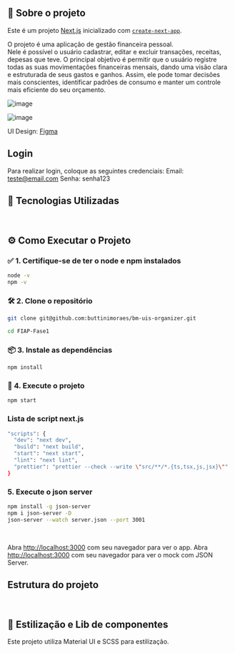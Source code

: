 ## 📌 Sobre o projeto

Este é um projeto [Next.js](https://nextjs.org) inicializado com [`create-next-app`](https://nextjs.org/docs/app/api-reference/cli/create-next-app).

O projeto é uma aplicação de gestão financeira pessoal. <br />
Nele é possível o usuário cadastrar, editar e excluir transações, receitas, depesas que teve. O principal objetivo é permitir que o usuário registre todas as suas movimentações financeiras mensais, dando uma visão clara e estruturada de seus gastos e ganhos. Assim, ele pode tomar decisões mais conscientes, identificar padrões de consumo e manter um controle mais eficiente do seu orçamento.

![image](https://github.com/user-attachments/assets/b12cb7fd-4219-48ac-90b0-3aeb4c53ae95)

![image](https://github.com/user-attachments/assets/07534b02-c03a-4d92-8406-f9c537b2b6da)

UI Design: [Figma](https://www.figma.com/design/lVpj5m1jJ532gIgRZkfVvd/SafeMoney-2.0?node-id=0-1&t=5BrJxdbhfrdaNJ5f-1)

## Login

Para realizar login, coloque as seguintes credenciais:
Email: teste@email.com
Senha: senha123

## 🚀 Tecnologias Utilizadas
<br />

## ⚙️ Como Executar o Projeto

### ✅ 1. Certifique-se de ter o node e npm instalados
```bash
node -v
npm -v
```

### 🛠️ 2. Clone o repositório
```bash
git clone git@github.com:buttinimoraes/bm-uis-organizer.git
```
```bash
cd FIAP-Fase1
```

### 📦 3. Instale as dependências
```bash
npm install
```

### 🚀 4. Execute o projeto
```bash
npm start
```

### Lista de script next.js

```bash
"scripts": {
  "dev": "next dev",
  "build": "next build",
  "start": "next start",
  "lint": "next lint",
  "prettier": "prettier --check --write \"src/**/*.{ts,tsx,js,jsx}\""
}
```

### 5. Execute o json server
```bash
npm install -g json-server
npm i json-server -D
json-server --watch server.json --port 3001
```

<br>

Abra [http://localhost:3000](http://localhost:3000) com seu navegador para ver o app.
Abra [http://localhost:3000](http://localhost:3001) com seu navegador para ver o mock com JSON Server.

## Estrutura do projeto
<br />

## 🎨 Estilização e Lib de componentes
Este projeto utiliza Material UI e SCSS para estilização.
